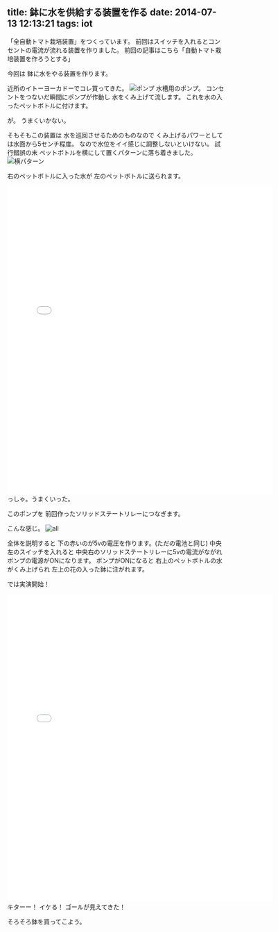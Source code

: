 title: 鉢に水を供給する装置を作る
date: 2014-07-13 12:13:21
tags: iot
---
「全自動トマト栽培装置」をつくっています。
前回はスイッチを入れるとコンセントの電流が流れる装置を作りました。
前回の記事はこちら「自動トマト栽培装置を作ろうとする」

今回は
鉢に水をやる装置を作ります。


近所のイトーヨーカドーでコレ買ってきた。
![ポンプ](http://file.naosim.syoyu.net/Img/1405253116/)
水槽用のポンプ。
コンセントをつないだ瞬間にポンプが作動し
水をくみ上げて流します。
これを水の入ったペットボトルに付けます。

が。
うまくいかない。

そもそもこの装置は
水を巡回させるためのものなので
くみ上げるパワーとしては水面から5センチ程度。
なので水位をイイ感じに調整しないといけない。
試行錯誤の末
ペットボトルを横にして置くパターンに落ち着きました。
![横パターン](http://file.naosim.syoyu.net/Img/1405253323/)

右のペットボトルに入った水が
左のペットボトルに送られます。
<iframe width="612" height="710" src="//instagram.com/p/qYgmG9p0BN/embed/" frameborder="0" scrolling="no" allowtransparency="true"></iframe>
っしゃ。うまくいった。

このポンプを
前回作ったソリッドステートリレーにつなぎます。

こんな感じ。
![all](http://file.naosim.syoyu.net/833d9e17.jpeg)

全体を説明すると
下の赤いのが5vの電圧を作ります。(ただの電池と同じ)
中央左のスイッチを入れると
中央右のソリッドステートリレーに5vの電流がながれ
ポンプの電源がONになります。
ポンプがONになると
右上のペットボトルの水がくみ上げられ
左上の花の入った鉢に注がれます。

では実演開始！
<iframe width="612" height="710" src="//instagram.com/p/qYqacJJ0Jg/embed/" frameborder="0" scrolling="no" allowtransparency="true"></iframe>
キターー！
イケる！
ゴールが見えてきた！

そろそろ鉢を買ってこよう。
